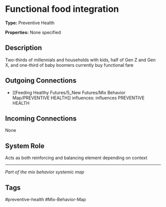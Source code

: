 # Functional food integration

**Type:** Preventive Health

**Properties:** None specified

## Description
Two-thirds of millennials and households with kids, half of Gen Z and Gen X, and one-third of baby boomers currently buy functional fare

## Outgoing Connections
- [[Feeding Healthy Futures/5_New Futures/Mix Behavior Map/PREVENTIVE HEALTH]] influences: influences PREVENTIVE HEALTH

## Incoming Connections
None

## System Role
Acts as both reinforcing and balancing element depending on context

---
*Part of the mix behavior systemic map*

## Tags
#preventive-health #Mix-Behavior-Map

